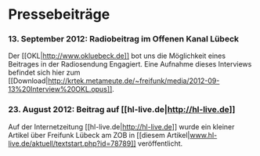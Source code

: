 # Pressebeiträge

### 13. September 2012: Radiobeitrag im Offenen Kanal Lübeck
Der [[OKL|http://www.okluebeck.de]] bot uns die Möglichkeit eines Beitrages in der Radiosendung Engagiert. Eine Aufnahme dieses Interviews befindet sich hier zum [[Download|http://krtek.metameute.de/~freifunk/media/2012-09-13%20Interview%20OKL.opus]].

### 23. August 2012: Beitrag auf [[hl-live.de|http://hl-live.de]]
Auf der Internetzeitung [[hl-live.de|http://hl-live.de]] wurde ein kleiner Artikel über Freifunk Lübeck am ZOB in [[diesem Artikel|www.hl-live.de/aktuell/textstart.php?id=78789]] veröffentlicht.